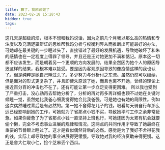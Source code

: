 ```yaml
---
title: 算了，我原谅她了
date: 2023-02-18 15:28:43
hidden: true
tags:
---
```

这几天是超级的烦，根本不想和我妈说话，因为之前几个月我以那么高的热情和专注度以及充满逻辑辩证的思维帮我妈分析与权衡利弊从而推断出可能最好的办法，可她却在最关键的一步睡过头了，直接错过了最好的发展机遇，导致她破坏了和朱的感情也在一定程度上得罪了领导，并且还是王对她更加不满和惦记。原本这一切都不应该发生，而是朝着另一个更顺的方向发展的，结果全然因为她个人的原因导致这样的结果，我根本难以接受。要是因为客观原因导致的像疫情这样的我也认了。但是纯粹是她自己睡过头了。多少努力与分析付之东流。虽然仍然可以继续，但是面对的形式更复杂了，并且即使朱原谅了她，而且也离不开她，曾经的理论上接近百分百的冲击也不在了。还有可能让第一步立足变得更困难。
所以我也受到了严重打击，没心劲再去帮她分析了，分析的再对再多再详细也顶不过她在关键时候睡一觉，虽然她比我爸心细我觉得她会比我爸强，可是她也有她的局限性。例如这次偶然睡过背后是有必然的。第一她不舍得花儿子的钱，眼看每天骑自行车那么远已经影响到她的工作，可她就为了省那点小钱不买，导致她平时工作之余非常疲惫。如果你疲惫了为了省那点小钱一直坚持上班也行，可她还因为太累有机会就要偷个懒，完全不考虑事业进展的规律和情况。这两点的共同作用才导致了她最终在重要的节骨眼上睡过了。这才是看似偶然背后的必然。感觉是为了我好不舍得花我的钱，实际上却导致她的事业进展得更缓慢，导致她对我的经济资助来得更慢。这正是舍大仁取小仁，捡个芝麻丢个西瓜。